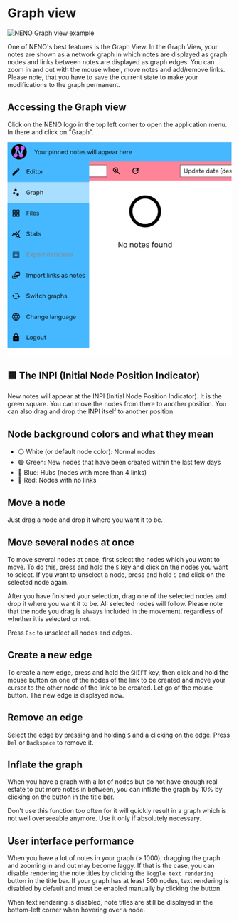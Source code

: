 # Graph view

![NENO Graph view example](./img/graph%20view%20simple.png)

One of NENO's best features is the Graph View. In the Graph View, your notes are shown as a network graph in which notes are
displayed as graph nodes and links between notes are displayed as graph edges.
You can zoom in and out with the mouse wheel, move notes and add/remove links. Please note, that you have to save
the current state to make your modifications to the graph permanent.

## Accessing the Graph view

Click on the NENO logo in the top left corner to open the application menu.
In there and click on "Graph".

![NENO application menu](./img/menu.png)

## 🟩 The INPI (Initial Node Position Indicator)

New notes will appear at the INPI (Initial Node Position Indicator). It is the green square. You can move the nodes from there to another position. You can also drag and drop the INPI itself to another position.

## Node background colors and what they mean
* ⚪ White (or default node color): Normal nodes
* 🟢 Green: New nodes that have been created within the last few days
* 🔵 Blue: Hubs (nodes with more than 4 links)
* 🔴 Red: Nodes with no links

## Move a node
Just drag a node and drop it where you want it to be.

## Move several nodes at once
To move several nodes at once, first select the nodes which you want to
move. To do this, press and hold the `S` key and click on the nodes you
want to select. If you want to unselect a node, press and hold `S` and click on the selected node again.

After you have finished your selection, drag one of the selected nodes and drop it where
you want it to be. All selected nodes will follow. Please note that the node
you drag is always included in the movement, regardless of whether it is
selected or not.

Press `Esc` to unselect all nodes and edges.

## Create a new edge
To create a new edge, press and hold the `SHIFT` key, then click and hold the
mouse button on one of the nodes of the link to be created and move your cursor
to the other node of the link to be created. Let go of the mouse button. The
new edge is displayed now.

## Remove an edge

Select the edge by pressing and holding `S` and a clicking on the edge. Press `Del` or `Backspace` to remove it.

## Inflate the graph

When you have a graph with a lot of nodes but do not have enough real estate to put more notes in between, you can inflate the graph by 10% by clicking on the button in the title bar.

Don't use this function too often for it will quickly result in a graph which is not well overseeable anymore. Use it only if  absolutely necessary.

## User interface performance

When you have a lot of notes in your graph (> 1000), dragging the graph and zooming in and out may become laggy. If that is the case, you can disable rendering the note titles by clicking  the `Toggle text rendering` button in the title bar. If your graph has at least 500 nodes, text rendering is disabled by default and must be enabled manually by clicking the button.

When text rendering is disabled, note titles are still be displayed in the bottom-left corner when hovering over a node.
